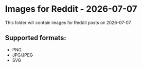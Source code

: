 # Images for Reddit - 2026-07-07

This folder will contain images for Reddit posts on 2026-07-07.

## Supported formats:
- PNG
- JPG/JPEG
- SVG
